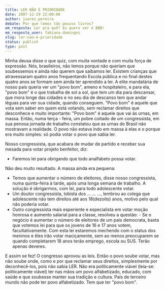 ```yaml
---
title: LER NÃO É PRIORIDADE
date: 2007-12-29 22:00:00
author: juarez.pereira
debate: Por que lemos tão poucos livros?
em_resposta: Ler pra quê? Eu quero ver é BBB!
em_resposta_user: fabiana.domingos
slug: ler-nao-e-prioridade
status: publish 
type: post
---
```


Minha deusa disse o que quiz, com muita vontade e com muita força de expressão.
Nós, brasileiros, não lemos porque não queriam que soubessemos e ainda não querem que saibamos ler.
Existem crianças que atravessaram quatro anos frequentando Escola pública e no final destes quatro anos se formam sem ainda ter aprendido a ler.
A elite mandatária de nosso país queria ver um "povo bom", ameno e hospitaleiro, e para ela, "povo bom" é o que trabalha de sol a sol, que tem um dia para descansar, que mora longe das cidades e no seu dia de descanso tem que andar léguas para ver sua cidade, quando conseguem.
"Povo bom" é aquele que vota sem saber em quem está votando, sem reclamar direitos que desconhece e muito importante: "Povo bom" é aquele que vai ás urnas, em massa.
Então, numa terça - feira, um pobre coitado de um congressista, em sua penosa jornada de trabalho constatou que as urnas do Brasil não mostravam a realidade. O povo não estava indo em massa à elas e o porque era muito simples: só podia votar o povo que sabia ler.   

Nosso congressista, que acabara de mudar de partido e receber sua mesada para votar projeto benfeitor, diz:
- Faremos lei para obrigando que todo analfabeto possa votar.  

Não deu muito resultado. A massa ainda era pequena: 
- Temos que aumentar o número de eleitores, disse nosso congressista, numa quinta-feira à tarde, após uma longa semana de trabalho. A solução é obrigarmos, com lei, para todo adolescente votar.
- Um doutor congressista, lobista dos ... ... ..., lembrou ao colega que adolescente não tem direitos até aos 18(dezoito) anos, motivo pelo qual não poderia votar.
- Outro congressista mais esperiente e especialista em votar moção honrosa e aumento salarial para a classe, resolveu a questão: - Se o negócio é aumentar o número de eleitores de um pais democrata, basta que votemos lei para que os jovens de 16 e 17 anos votem, facultativamente. Com esta lei estaremos mechendo com o status dos meninos e êles irão votar maciçamente, sem ao menos preocuparem se quando completarem 18 anos terão emprego, escola ou SUS. Terão apenas deveres.
 
E assim se fez! O congresso aprovou as leis.
Então o povo soube votar, mas não soube onde, como e por que reclamar seus direitos, simplesmente por deconhecê-los, pois não sabia LER.
Não era politicamente viável (leia-se: politicamente viável) ter nas mãos um povo alfabetizado, educado, com saúde e que soubesse manter sua tradição e cultura.
País de terceiro mundo não pode ter povo alfabetizado. Tem que ter "povo bom".
